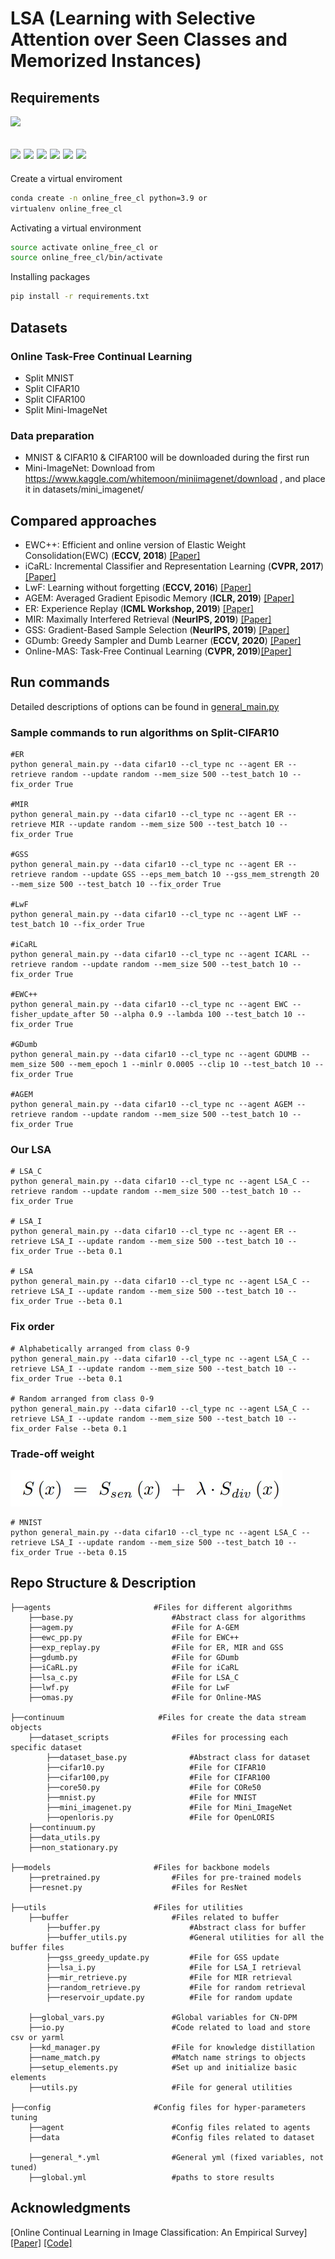 # LSA (Learning with Selective Attention over Seen Classes and Memorized Instances)
## Requirements
![](https://img.shields.io/badge/python-3.9-green.svg)

![](https://img.shields.io/badge/torch-1.10.0+cu113-blue.svg) 
![](https://img.shields.io/badge/torchvision==0.11.1+cu113-blue.svg)
![](https://img.shields.io/badge/PyYAML==6.0-blue.svg)
![](https://img.shields.io/badge/scikit_learn==1.0.1-blue.svg)
![](https://img.shields.io/badge/numpy==1.20.3-blue.svg)
![](https://img.shields.io/badge/scipy==1.6.1-blue.svg)
----
Create a virtual enviroment
```sh
conda create -n online_free_cl python=3.9 or
virtualenv online_free_cl
```
Activating a virtual environment
```sh
source activate online_free_cl or
source online_free_cl/bin/activate
```
Installing packages
```sh
pip install -r requirements.txt
```

## Datasets 
### Online Task-Free Continual Learning
- Split MNIST
- Split CIFAR10
- Split CIFAR100
- Split Mini-ImageNet

### Data preparation
- MNIST & CIFAR10 & CIFAR100 will be downloaded during the first run
- Mini-ImageNet: Download from https://www.kaggle.com/whitemoon/miniimagenet/download , and place it in datasets/mini_imagenet/

## Compared approaches

* EWC++: Efficient and online version of Elastic Weight Consolidation(EWC) (**ECCV, 2018**) [[Paper]](http://arxiv-export-lb.library.cornell.edu/abs/1801.10112)
* iCaRL: Incremental Classifier and Representation Learning (**CVPR, 2017**) [[Paper]](https://arxiv.org/abs/1611.07725)
* LwF: Learning without forgetting (**ECCV, 2016**) [[Paper]](https://link.springer.com/chapter/10.1007/978-3-319-46493-0_37)
* AGEM: Averaged Gradient Episodic Memory (**ICLR, 2019**) [[Paper]](https://openreview.net/forum?id=Hkf2_sC5FX)
* ER: Experience Replay (**ICML Workshop, 2019**) [[Paper]](https://arxiv.org/abs/1902.10486)
* MIR: Maximally Interfered Retrieval (**NeurIPS, 2019**) [[Paper]](https://proceedings.neurips.cc/paper/2019/hash/15825aee15eb335cc13f9b559f166ee8-Abstract.html)
* GSS: Gradient-Based Sample Selection (**NeurIPS, 2019**) [[Paper]](https://arxiv.org/pdf/1903.08671.pdf)
* GDumb: Greedy Sampler and Dumb Learner (**ECCV, 2020**) [[Paper]](https://www.robots.ox.ac.uk/~tvg/publications/2020/gdumb.pdf)
* Online-MAS: Task-Free Continual Learning (**CVPR, 2019**)[[Paper]](https://openaccess.thecvf.com/content_CVPR_2019/papers/Aljundi_Task-Free_Continual_Learning_CVPR_2019_paper.pdf)

## Run commands
Detailed descriptions of options can be found in [general_main.py](general_main.py)

### Sample commands to run algorithms on Split-CIFAR10
```shell
#ER
python general_main.py --data cifar10 --cl_type nc --agent ER --retrieve random --update random --mem_size 500 --test_batch 10 --fix_order True

#MIR
python general_main.py --data cifar10 --cl_type nc --agent ER --retrieve MIR --update random --mem_size 500 --test_batch 10 --fix_order True

#GSS
python general_main.py --data cifar10 --cl_type nc --agent ER --retrieve random --update GSS --eps_mem_batch 10 --gss_mem_strength 20 --mem_size 500 --test_batch 10 --fix_order True

#LwF
python general_main.py --data cifar10 --cl_type nc --agent LWF --test_batch 10 --fix_order True

#iCaRL
python general_main.py --data cifar10 --cl_type nc --agent ICARL --retrieve random --update random --mem_size 500 --test_batch 10 --fix_order True

#EWC++
python general_main.py --data cifar10 --cl_type nc --agent EWC --fisher_update_after 50 --alpha 0.9 --lambda 100 --test_batch 10 --fix_order True

#GDumb
python general_main.py --data cifar10 --cl_type nc --agent GDUMB --mem_size 500 --mem_epoch 1 --minlr 0.0005 --clip 10 --test_batch 10 --fix_order True

#AGEM
python general_main.py --data cifar10 --cl_type nc --agent AGEM --retrieve random --update random --mem_size 500 --test_batch 10 --fix_order True
```

### Our LSA
```shell
# LSA_C
python general_main.py --data cifar10 --cl_type nc --agent LSA_C --retrieve random --update random --mem_size 500 --test_batch 10 --fix_order True

# LSA_I
python general_main.py --data cifar10 --cl_type nc --agent ER --retrieve LSA_I --update random --mem_size 500 --test_batch 10 --fix_order True --beta 0.1

# LSA
python general_main.py --data cifar10 --cl_type nc --agent LSA_C --retrieve LSA_I --update random --mem_size 500 --test_batch 10 --fix_order True --beta 0.1
```

### Fix order
```shell
# Alphabetically arranged from class 0-9
python general_main.py --data cifar10 --cl_type nc --agent LSA_C --retrieve LSA_I --update random --mem_size 500 --test_batch 10 --fix_order True --beta 0.1

# Random arranged from class 0-9
python general_main.py --data cifar10 --cl_type nc --agent LSA_C --retrieve LSA_I --update random --mem_size 500 --test_batch 10 --fix_order False --beta 0.1
```

### Trade-off weight
![](eq8.jpg)

```shell
# MNIST 
python general_main.py --data cifar10 --cl_type nc --agent LSA_C --retrieve LSA_I --update random --mem_size 500 --test_batch 10 --fix_order True --beta 0.15
```

## Repo Structure & Description
    ├──agents                       #Files for different algorithms
        ├──base.py                      #Abstract class for algorithms
        ├──agem.py                      #File for A-GEM
        ├──ewc_pp.py                    #File for EWC++
        ├──exp_replay.py                #File for ER, MIR and GSS
        ├──gdumb.py                     #File for GDumb
        ├──iCaRL.py                     #File for iCaRL
        ├──lsa_c.py                     #File for LSA_C
        ├──lwf.py                       #File for LwF
        ├──omas.py                      #File for Online-MAS

    ├──continuum                     #Files for create the data stream objects
        ├──dataset_scripts              #Files for processing each specific dataset
            ├──dataset_base.py              #Abstract class for dataset
            ├──cifar10.py                   #File for CIFAR10
            ├──cifar100,py                  #File for CIFAR100
            ├──core50.py                    #File for CORe50
            ├──mnist.py                     #File for MNIST
            ├──mini_imagenet.py             #File for Mini_ImageNet
            ├──openloris.py                 #File for OpenLORIS
        ├──continuum.py             
        ├──data_utils.py
        ├──non_stationary.py

    ├──models                       #Files for backbone models
        ├──pretrained.py                #Files for pre-trained models
        ├──resnet.py                    #Files for ResNet

    ├──utils                        #Files for utilities
        ├──buffer                       #Files related to buffer
            ├──buffer.py                    #Abstract class for buffer
            ├──buffer_utils.py              #General utilities for all the buffer files
            ├──gss_greedy_update.py         #File for GSS update
            ├──lsa_i.py                     #File for LSA_I retrieval
            ├──mir_retrieve.py              #File for MIR retrieval
            ├──random_retrieve.py           #File for random retrieval
            ├──reservoir_update.py          #File for random update

        ├──global_vars.py               #Global variables for CN-DPM
        ├──io.py                        #Code related to load and store csv or yarml
        ├──kd_manager.py                #File for knowledge distillation
        ├──name_match.py                #Match name strings to objects 
        ├──setup_elements.py            #Set up and initialize basic elements
        ├──utils.py                     #File for general utilities

    ├──config                       #Config files for hyper-parameters tuning
        ├──agent                        #Config files related to agents
        ├──data                         #Config files related to dataset

        ├──general_*.yml                #General yml (fixed variables, not tuned)
        ├──global.yml                   #paths to store results 

## Acknowledgments
[Online Continual Learning in Image Classification: An Empirical Survey] [[Paper]](https://authors.elsevier.com/a/1e1YV3INukGu7J) [[Code]](https://github.com/RaptorMai/online-continual-learning/)
